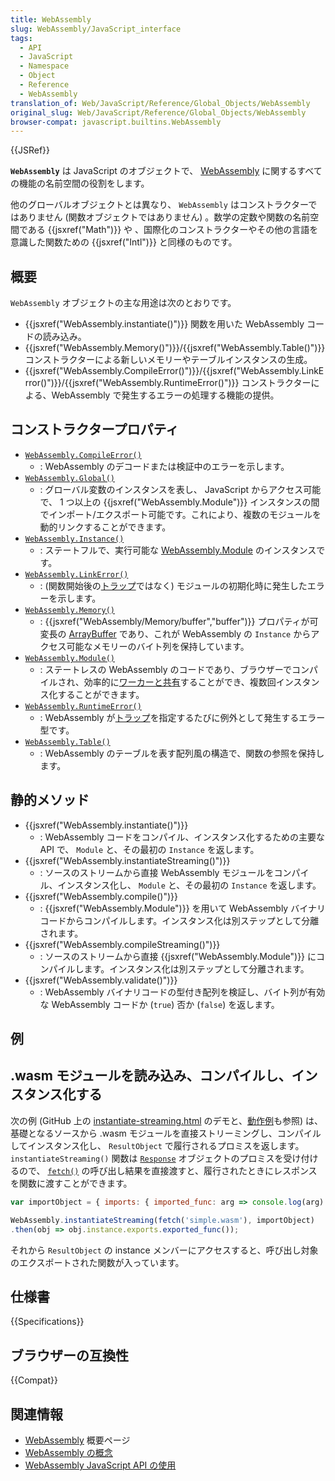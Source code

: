 ```yaml
---
title: WebAssembly
slug: WebAssembly/JavaScript_interface
tags:
  - API
  - JavaScript
  - Namespace
  - Object
  - Reference
  - WebAssembly
translation_of: Web/JavaScript/Reference/Global_Objects/WebAssembly
original_slug: Web/JavaScript/Reference/Global_Objects/WebAssembly
browser-compat: javascript.builtins.WebAssembly
---
```


{{JSRef}}

**`WebAssembly`** は JavaScript のオブジェクトで、 [WebAssembly](/ja/docs/WebAssembly) に関するすべての機能の名前空間の役割をします。

他のグローバルオブジェクトとは異なり、 `WebAssembly` はコンストラクターではありません (関数オブジェクトではありません) 。数学の定数や関数の名前空間である {{jsxref("Math")}} や 、国際化のコンストラクターやその他の言語を意識した関数ための {{jsxref("Intl")}} と同様のものです。

## 概要

`WebAssembly` オブジェクトの主な用途は次のとおりです。

- {{jsxref("WebAssembly.instantiate()")}} 関数を用いた WebAssembly コードの読み込み。
- {{jsxref("WebAssembly.Memory()")}}/{{jsxref("WebAssembly.Table()")}} コンストラクターによる新しいメモリーやテーブルインスタンスの生成。
- {{jsxref("WebAssembly.CompileError()")}}/{{jsxref("WebAssembly.LinkError()")}}/{{jsxref("WebAssembly.RuntimeError()")}} コンストラクターによる、WebAssembly で発生するエラーの処理する機能の提供。

## コンストラクタープロパティ

- [`WebAssembly.CompileError()`](/ja/docs/Web/JavaScript/Reference/Global_Objects/WebAssembly/CompileError/CompileError)
  - : WebAssembly のデコードまたは検証中のエラーを示します。
- [`WebAssembly.Global()`](/ja/docs/Web/JavaScript/Reference/Global_Objects/WebAssembly/Global/Global)
  - : グローバル変数のインスタンスを表し、 JavaScript からアクセス可能で、 1 つ以上の {{jsxref("WebAssembly.Module")}} インスタンスの間でインポート/エクスポート可能です。これにより、複数のモジュールを動的リンクすることができます。
- [`WebAssembly.Instance()`](/ja/docs/Web/JavaScript/Reference/Global_Objects/WebAssembly/Instance/Instance)
  - : ステートフルで、実行可能な [WebAssembly.Module](/ja/docs/Web/JavaScript/Reference/Global_Objects/WebAssembly/Module) のインスタンスです。
- [`WebAssembly.LinkError()`](/ja/docs/Web/JavaScript/Reference/Global_Objects/WebAssembly/LinkError/LinkError)
  - :  (関数開始後の[トラップ](https://webassembly.org/docs/semantics/#traps)ではなく) モジュールの初期化時に発生したエラーを示します。
- [`WebAssembly.Memory()`](/ja/docs/Web/JavaScript/Reference/Global_Objects/WebAssembly/Memory/Memory)
  - : {{jsxref("WebAssembly/Memory/buffer","buffer")}} プロパティが可変長の [ArrayBuffer](/ja/docs/Web/JavaScript/Reference/Global_Objects/ArrayBuffer) であり、これが WebAssembly の `Instance` からアクセス可能なメモリーのバイト列を保持しています。
- [`WebAssembly.Module()`](/ja/docs/Web/JavaScript/Reference/Global_Objects/WebAssembly/Module/Module)
  - : ステートレスの WebAssembly のコードであり、ブラウザーでコンパイルされ、効率的に[ワーカーと共有](/ja/docs/Web/API/Worker/postMessage)することができ、複数回インスタンス化することができます。
- [`WebAssembly.RuntimeError()`](/ja/docs/Web/JavaScript/Reference/Global_Objects/WebAssembly/RuntimeError/RuntimeError)
  - : WebAssembly が[トラップ](https://webassembly.org/docs/semantics/#traps)を指定するたびに例外として発生するエラー型です。
- [`WebAssembly.Table()`](/ja/docs/Web/JavaScript/Reference/Global_Objects/WebAssembly/Table/Table)
  - : WebAssembly のテーブルを表す配列風の構造で、関数の参照を保持します。

## 静的メソッド

- {{jsxref("WebAssembly.instantiate()")}}
  - : WebAssembly コードをコンパイル、インスタンス化するための主要な API で、 `Module` と、その最初の `Instance` を返します。
- {{jsxref("WebAssembly.instantiateStreaming()")}}
  - : ソースのストリームから直接 WebAssembly モジュールをコンパイル、インスタンス化し、 `Module` と、その最初の `Instance` を返します。
- {{jsxref("WebAssembly.compile()")}}
  - : {{jsxref("WebAssembly.Module")}} を用いて WebAssembly バイナリコードからコンパイルします。インスタンス化は別ステップとして分離されます。
- {{jsxref("WebAssembly.compileStreaming()")}}
  - : ソースのストリームから直接 {{jsxref("WebAssembly.Module")}} にコンパイルします。インスタンス化は別ステップとして分離されます。
- {{jsxref("WebAssembly.validate()")}}
  - : WebAssembly バイナリコードの型付き配列を検証し、バイト列が有効な WebAssembly コードか (`true`) 否か (`false`) を返します。

## 例

## .wasm モジュールを読み込み、コンパイルし、インスタンス化する

次の例 (GitHub 上の [instantiate-streaming.html](https://github.com/mdn/webassembly-examples/blob/master/js-api-examples/instantiate-streaming.html) のデモと、[動作例](https://mdn.github.io/webassembly-examples/js-api-examples/instantiate-streaming.html)も参照) は、基礎となるソースから .wasm モジュールを直接ストリーミングし、コンパイルしてインスタンス化し、 `ResultObject` で履行されるプロミスを返します。 `instantiateStreaming()` 関数は [`Response`](/ja/docs/Web/API/Response) オブジェクトのプロミスを受け付けるので、 [`fetch()`](/ja/docs/Web/API/fetch) の呼び出し結果を直接渡すと、履行されたときにレスポンスを関数に渡すことができます。

```js
var importObject = { imports: { imported_func: arg => console.log(arg) } };

WebAssembly.instantiateStreaming(fetch('simple.wasm'), importObject)
.then(obj => obj.instance.exports.exported_func());
```

それから `ResultObject` の instance メンバーにアクセスすると、呼び出し対象のエクスポートされた関数が入っています。

## 仕様書

{{Specifications}}

## ブラウザーの互換性

{{Compat}}

## 関連情報

- [WebAssembly](/ja/docs/WebAssembly) 概要ページ
- [WebAssembly の概念](/ja/docs/WebAssembly/Concepts)
- [WebAssembly JavaScript API の使用](/ja/docs/WebAssembly/Using_the_JavaScript_API)
